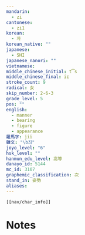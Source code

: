 ```yaml
---
mandarin:
  - zī
cantonese:
  - zi1
korean:
  - 자
korean_native: ""
japanese:
  - SHI
japanese_nanori: ""
vietnamese:
middle_chinese_initial: t͡s
middle_chinese_final: iɪ
stroke_count: 9
radical: 女
skip_number: 2-6-3
grade_level: 5
pos: ""
english:
  - manner
  - bearing
  - figure
  - appearance
羅馬字: jii
韓文: "\b즤"
joyo_level: "6"
hsk_level: ""
hanmun_edu_level: 高等
danayo_id: 5144
mc_id: 3107
graphemic_classification: 次
stand_in: 姿勢
aliases:
---
```

```meta-bind-embed
[[nav/char_info]]
```

# Notes
